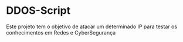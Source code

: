 # DDOS-Script
Este projeto tem o objetivo de atacar um determinado IP para testar os conhecimentos em Redes e CyberSegurança

